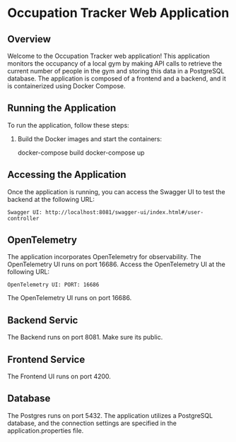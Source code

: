 # Occupation Tracker Web Application

## Overview

Welcome to the Occupation Tracker web application! This application monitors the occupancy of a local gym by making API calls to retrieve the current number of people in the gym and storing this data in a PostgreSQL database. The application is composed of a frontend and a backend, and it is containerized using Docker Compose.

## Running the Application

To run the application, follow these steps:

1. Build the Docker images and start the containers:

   docker-compose build
   docker-compose up

## Accessing the Application

Once the application is running, you can access the Swagger UI to test the backend at the following URL:

    Swagger UI: http://localhost:8081/swagger-ui/index.html#/user-controller

## OpenTelemetry

The application incorporates OpenTelemetry for observability. The OpenTelemetry UI runs on port 16686. Access the OpenTelemetry UI at the following URL:


    OpenTelemetry UI: PORT: 16686

The OpenTelemetry UI runs on port 16686.

## Backend Servic
The Backend runs on port 8081. Make sure its public.

## Frontend Service
The Frontend UI runs on port 4200.


## Database
The Postgres runs on port 5432.
The application utilizes a PostgreSQL database, and the connection settings are specified in the application.properties file.



